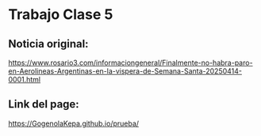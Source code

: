 # Trabajo Clase 5

## Noticia original:
https://www.rosario3.com/informaciongeneral/Finalmente-no-habra-paro-en-Aerolineas-Argentinas-en-la-vispera-de-Semana-Santa-20250414-0001.html

## Link del page:
https://GogenolaKepa.github.io/prueba/
